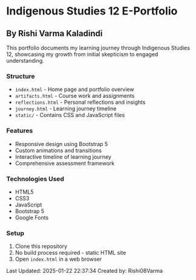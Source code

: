 # Indigenous Studies 12 E-Portfolio
## By Rishi Varma Kaladindi

This portfolio documents my learning journey through Indigenous Studies 12, showcasing my growth from initial skepticism to engaged understanding.

### Structure
- `index.html` - Home page and portfolio overview
- `artifacts.html` - Course work and assignments
- `reflections.html` - Personal reflections and insights
- `journey.html` - Learning journey timeline
- `static/` - Contains CSS and JavaScript files

### Features
- Responsive design using Bootstrap 5
- Custom animations and transitions
- Interactive timeline of learning journey
- Comprehensive assessment framework

### Technologies Used
- HTML5
- CSS3
- JavaScript
- Bootstrap 5
- Google Fonts

### Setup
1. Clone this repository
2. No build process required - static HTML site
3. Open `index.html` in a web browser

Last Updated: 2025-01-22 22:37:34
Created by: Rishi08Varma